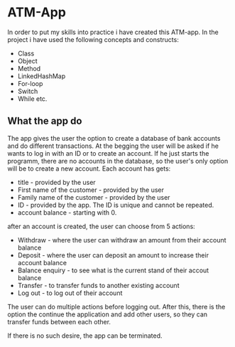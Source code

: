 # ATM-App

In order to put my skills into practice i have created this ATM-app. In the project i have used the following concepts and constructs:
  * Class
  * Object
  * Method
  * LinkedHashMap
  * For-loop
  * Switch
  * While
etc.

## What the app do

The app gives the user the option to create a database of bank accounts and do different transactions. At the begging the user will be asked if he wants to log in with an ID or to create an account. If he just starts the programm, there are no accounts in the database, so the user's only option will be to create a new account. Each account has gets:
  * title - provided by the user
  * First name of the customer - provided by the user
  * Family name of the customer - provided by the user
  * ID - provided by the app. The ID is unique and cannot be repeated.
  * account balance - starting with 0.
  
after an account is created, the user can choose from 5 actions:
  * Withdraw - where the user can withdraw an amount from their account balance
  * Deposit - where the user can deposit an amount to increase their account balance
  * Balance enquiry - to see what is the current stand of their accout balance
  * Transfer - to transfer funds to another existing account
  * Log out - to log out of their account

The user can do multiple actions before logging out. After this, there is the option the continue the application and add other users, so they can transfer funds between each other.

If there is no such desire, the app can be terminated.
